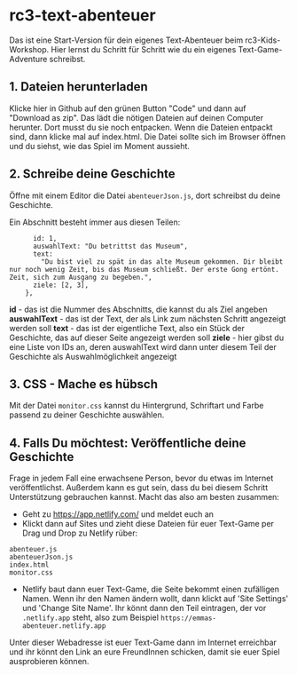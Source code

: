 # rc3-text-abenteuer
Das ist eine Start-Version für dein eigenes Text-Abenteuer beim rc3-Kids-Workshop. 
Hier lernst du Schritt für Schritt wie du ein eigenes Text-Game-Adventure schreibst.

## 1. Dateien herunterladen
Klicke hier in Github auf den grünen Button "Code" und dann auf "Download as zip". Das lädt die nötigen Dateien auf deinen Computer herunter. Dort musst du sie noch entpacken.
Wenn die Dateien entpackt sind, dann klicke mal auf index.html. Die Datei sollte sich im Browser öffnen und du siehst, wie das Spiel im Moment aussieht.

## 2. Schreibe deine Geschichte
Öffne mit einem Editor die Datei `abenteuerJson.js`, dort schreibst du deine Geschichte.

Ein Abschnitt besteht immer aus diesen Teilen: 

``` {
      id: 1,
      auswahlText: "Du betrittst das Museum",
      text:
        "Du bist viel zu spät in das alte Museum gekommen. Dir bleibt nur noch wenig Zeit, bis das Museum schließt. Der erste Gong ertönt. Zeit, sich zum Ausgang zu begeben.",
      ziele: [2, 3],
    },
```

**id** - das ist die Nummer des Abschnitts, die kannst du als Ziel angeben
**auswahlText** - das ist der Text, der als Link zum nächsten Schritt angezeigt werden soll
**text** - das ist der eigentliche Text, also ein Stück der Geschichte, das auf dieser Seite angezeigt werden soll
**ziele** - hier gibst du eine Liste von IDs an, deren auswahlText wird dann unter diesem Teil der Geschichte als Auswahlmöglichkeit angezeigt

## 3. CSS - Mache es hübsch
Mit der Datei `monitor.css` kannst du Hintergrund, Schriftart und Farbe passend zu deiner Geschichte auswählen.

## 4. Falls Du möchtest: Veröffentliche deine Geschichte
Frage in jedem Fall eine erwachsene Person, bevor du etwas im Internet veröffentlichst. Außerdem kann es gut sein, dass du bei diesem Schritt Unterstützung gebrauchen kannst.
Macht das also am besten zusammen: 
- Geht zu https://app.netlify.com/ und meldet euch an
- Klickt dann auf Sites und zieht diese Dateien für euer Text-Game per Drag und Drop zu Netlify rüber:

```
abenteuer.js
abenteuerJson.js
index.html
monitor.css
```

- Netlify baut dann euer Text-Game, die Seite bekommt einen zufälligen Namen. Wenn ihr den Namen ändern wollt, dann klickt auf 'Site Settings' und 'Change Site Name'. Ihr könnt dann den Teil eintragen, der vor `.netlify.app` steht, also zum Beispiel `https://emmas-abenteuer.netlify.app` 

Unter dieser Webadresse ist euer Text-Game dann im Internet erreichbar und ihr könnt den Link an eure FreundInnen schicken, damit sie euer Spiel ausprobieren können.

